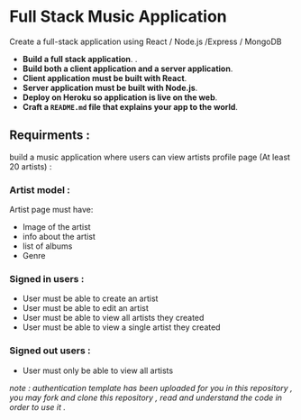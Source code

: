 
# Full Stack Music Application

Create a full-stack application using React / Node.js /Express / MongoDB 



- **Build a full stack application**.  .
- **Build both a client application and a server application**.
- **Client application must be built with React**.
- **Server application must be built with Node.js**.
- **Deploy on Heroku so application is live on the web**.
- **Craft a `README.md` file that explains your app to the world**.



## Requirments : 
build a music application where users can view artists profile page (At least 20 artists) :

### Artist model : 

Artist page must have:
- Image of the artist
- info about the artist
- list of albums
- Genre

### Signed in users : 

- User must be able to create an artist
- User must be able to edit an artist
- User must be able to view all artists they created
- User must be able to view a single artist they created

### Signed out users :

- User must only be able to view all artists 



*note : authentication template has been uploaded for you in this repository , you may fork and clone this repository , read and understand the code in order to use it .*





